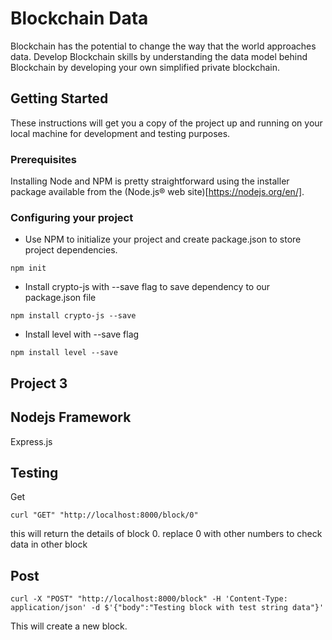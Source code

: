 # Blockchain Data

Blockchain has the potential to change the way that the world approaches data. Develop Blockchain skills by understanding the data model behind Blockchain by developing your own simplified private blockchain.

## Getting Started

These instructions will get you a copy of the project up and running on your local machine for development and testing purposes.

### Prerequisites

Installing Node and NPM is pretty straightforward using the installer package available from the (Node.js® web site)[https://nodejs.org/en/].

### Configuring your project

- Use NPM to initialize your project and create package.json to store project dependencies.
```
npm init
```
- Install crypto-js with --save flag to save dependency to our package.json file
```
npm install crypto-js --save
```
- Install level with --save flag
```
npm install level --save
```

## Project 3
## Nodejs Framework
Express.js

## Testing
Get
```
curl "GET" "http://localhost:8000/block/0"
```
this will return the details of block 0.
replace 0 with other numbers to check data in other block
## Post
```
curl -X "POST" "http://localhost:8000/block" -H 'Content-Type: application/json' -d $'{"body":"Testing block with test string data"}'
```
This will create a new block.
